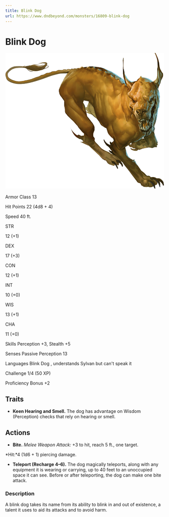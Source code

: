 ```yaml
---
title: Blink Dog
url: https://www.dndbeyond.com/monsters/16809-blink-dog
---
```


# Blink Dog

![Blink Dog](blink-dog.png)

Armor Class
13

Hit Points
22
(4d8 + 4)

Speed
40 ft.

STR

12
(+1)

DEX

17
(+3)

CON

12
(+1)

INT

10
(+0)

WIS

13
(+1)

CHA

11
(+0)

Skills
Perception +3, Stealth +5

Senses
Passive Perception 13

Languages
Blink Dog , understands Sylvan but can't speak it

Challenge
1/4 (50 XP)

Proficiency Bonus
+2

## Traits

* **Keen Hearing and Smell.** The dog has advantage on Wisdom (Perception) checks that rely on hearing or smell.

## Actions

* **Bite.** *Melee Weapon Attack:* +3 to hit, reach 5 ft., one target.

*Hit:*4 (1d6 + 1) piercing damage.

* **Teleport (Recharge 4–6).** The dog magically teleports, along with any equipment it is wearing or carrying, up to 40 feet to an unoccupied space it can see. Before or after teleporting, the dog can make one bite attack.

### Description

A blink dog takes its name from its ability to blink in and out of existence, a talent it uses to aid its attacks and to avoid harm.